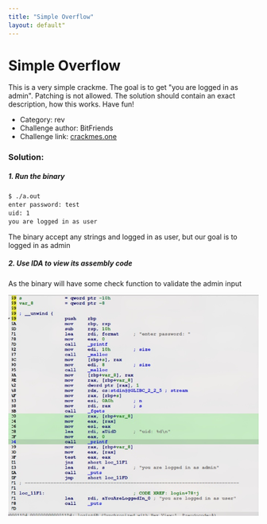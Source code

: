 ```yaml
---
title: "Simple Overflow"
layout: default"
---
```


# Simple Overflow

This is a very simple crackme. The goal is to get "you are logged in as admin". Patching is not allowed. The solution should contain an exact description, how this works. Have fun!

- Category: rev
- Challenge author: BitFriends
- Challenge link: [crackmes.one](https://crackmes.one/crackme/5f05ec3c33c5d42a7c66792b)

### Solution:

##### 1. Run the binary

```bash
$ ./a.out
enter password: test
uid: 1
you are logged in as user
```

The binary accept any strings and logged in as user, but our goal is to logged in as admin


##### 2. Use IDA to view its assembly code

As the binary will have some check function to validate the admin input

![pic1](pic1.jpg)



